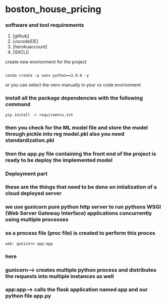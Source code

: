 # boston_house_pricing

### software and tool requirements
1. [github]
2. [vscodeIDE]
3. [herokuaccount]
4. [GitCLI]

create new environment for the project

```

conda create -p venv python==3.9.6 -y

```
or you can select the venv manually in your vs code environment 

### install all the package dependencies with the following command
```
pip install -r requiremtns.txt
```
### then you check for the ML model file and store the model through pickle into reg model.pkl also you need standardization.pkl 
### then the app.py file containing the front end of the project is ready to be deploy the implemented model 


### Deployment part
### these are the things that need to be done on intialization of a cloud deployed server
### we use gunicorn pure python http server to run pythons WSGI (Web Server Gateway Interface) applications concurrently using multiple processes
### so a process file (proc file) is created to perform this proces 

```
web: gunicorn app:app
```
### here
### gunicorn--> creates multiple python process and distributes the requests into multiple instances as well 
### app:app--> calls the flask application named app and our python file app.py
